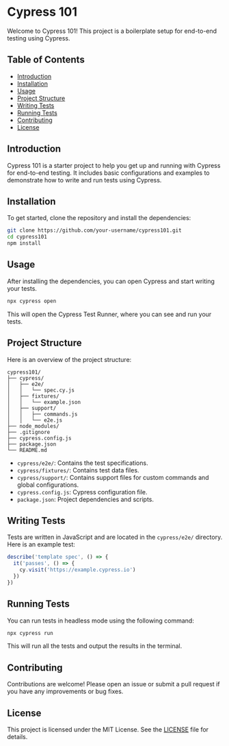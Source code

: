 # Cypress 101

Welcome to Cypress 101! This project is a boilerplate setup for end-to-end testing using Cypress.

## Table of Contents

- [Introduction](#introduction)
- [Installation](#installation)
- [Usage](#usage)
- [Project Structure](#project-structure)
- [Writing Tests](#writing-tests)
- [Running Tests](#running-tests)
- [Contributing](#contributing)
- [License](#license)

## Introduction

Cypress 101 is a starter project to help you get up and running with Cypress for end-to-end testing. It includes basic configurations and examples to demonstrate how to write and run tests using Cypress.

## Installation

To get started, clone the repository and install the dependencies:

```bash
git clone https://github.com/your-username/cypress101.git
cd cypress101
npm install
```

## Usage

After installing the dependencies, you can open Cypress and start writing your tests.

```bash
npx cypress open
```

This will open the Cypress Test Runner, where you can see and run your tests.

## Project Structure

Here is an overview of the project structure:

```
cypress101/
├── cypress/
│   ├── e2e/
│   │   └── spec.cy.js
│   ├── fixtures/
│   │   └── example.json
│   ├── support/
│   │   ├── commands.js
│   │   └── e2e.js
├── node_modules/
├── .gitignore
├── cypress.config.js
├── package.json
└── README.md
```

- `cypress/e2e/`: Contains the test specifications.
- `cypress/fixtures/`: Contains test data files.
- `cypress/support/`: Contains support files for custom commands and global configurations.
- `cypress.config.js`: Cypress configuration file.
- `package.json`: Project dependencies and scripts.

## Writing Tests

Tests are written in JavaScript and are located in the `cypress/e2e/` directory. Here is an example test:

```javascript
describe('template spec', () => {
  it('passes', () => {
    cy.visit('https://example.cypress.io')
  })
})
```

## Running Tests

You can run tests in headless mode using the following command:

```bash
npx cypress run
```

This will run all the tests and output the results in the terminal.

## Contributing

Contributions are welcome! Please open an issue or submit a pull request if you have any improvements or bug fixes.

## License

This project is licensed under the MIT License. See the [LICENSE](LICENSE) file for details.
